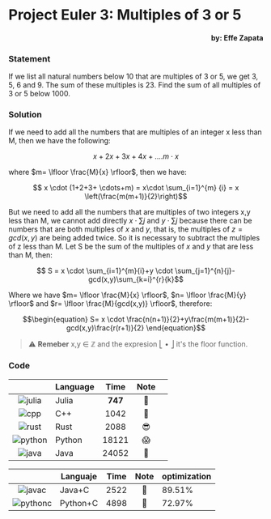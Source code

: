# Project Euler 3: Multiples of 3 or 5
#### <p align="right">by: Effe Zapata</p>

### Statement

If we list all natural numbers below 10 that are multiples of 3 or 5, we get 3, 5, 6 and 9. The sum of these multiples is 23.
Find the sum of all multiples of 3 or 5 below 1000.

### Solution

If we need to add all the numbers that are multiples of an integer x less than M, then we have the following:

$$ x+2x+3x+4x+.... m \cdot x$$

where $m= \lfloor \frac{M}{x} \rfloor$, then we have:

$$ x \cdot (1+2+3+ \cdots+m) = x\cdot \sum_{i=1}^{m} {i} = x \left(\frac{m(m+1)}{2}\right)$$

But we need to add all the numbers that are multiples of two integers x,y less than M, we cannot add directly $x\cdot\sum {j}$ and $y \cdot \sum {j}$ because there can be numbers that are both multiples of $x$ and $y$, that is, the multiples of $z=gcd(x,y)$ are being added twice. So it is necessary to subtract the multiples of z less than M. Let S be the sum of the multiples of $x$ and $y$ that are less than M, then:

$$ S = x \cdot \sum_{i=1}^{m}{i}+y \cdot \sum_{j=1}^{n}{j}-gcd(x,y)\sum_{k=i}^{r}{k}$$

Where we have $m= \lfloor \frac{M}{x} \rfloor$, $n= \lfloor \frac{M}{y} \rfloor$ and $r= \lfloor \frac{M}{gcd(x,y)} \rfloor$, therefore:

$$\begin{equation} S= x \cdot \frac{n(n+1)}{2}+y\frac{m(m+1)}{2}-gcd(x,y)\frac{r(r+1)}{2} \end{equation}$$


> ⚠️ **Remeber** x,y &#x2208; &#x2124; and the expresion &#x23A3; &#x2022; &#x23A6; it's the floor function.

### Code

|| Language  |      Time      |  Note | |
|:-:|----------|:-------------:|:------:|--|
|![julia](https://github.com/jhonnyzta/ProjectEuler/assets/70600594/64449037-acae-4f72-a49a-d4b587b1b638)| Julia |   **747**   |  🥳 | |
|![cpp](https://github.com/jhonnyzta/ProjectEuler/assets/70600594/168fd9cb-5554-441b-9d17-71642b3ac956)| C++ |1042 | 🤨 | |
|![rust](https://github.com/jhonnyzta/ProjectEuler/assets/70600594/38212ef8-b357-4ded-b852-dd5530a2b3d3)| Rust | 2088 |😎 | |
|![python](https://github.com/jhonnyzta/ProjectEuler/assets/70600594/ba32a2c1-8535-4d50-85ac-8e7e96a3a6aa)| Python |  18121 | 😱 | |
|![java](https://github.com/jhonnyzta/ProjectEuler/assets/70600594/a6f44277-4820-4a11-b6d4-8567f129b2b0)| Java | 24052 | 🥶 | |


| | Languaje| Time| Note | optimization |
|:-:|----------|:-------------:|:------:|--|
|![javac](https://github.com/jhonnyzta/ProjectEuler/assets/70600594/ea322cef-dde0-4acc-9747-e5ff1e8e0426)| Java+C |2522 | 🥹| 89.51%|
|![pythonc](https://github.com/jhonnyzta/ProjectEuler/assets/70600594/15fdc43d-d714-4392-86f1-6cb66caacd0d)| Python+C | 4898 | 🥹| 72.97%|

